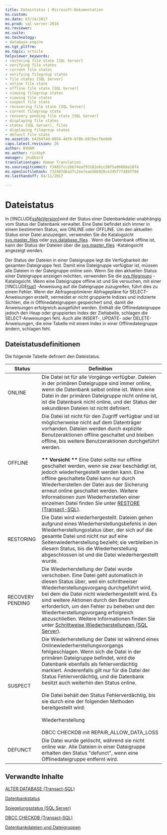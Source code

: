 ```yaml
---
title: Dateistatus | Microsoft-Dokumentation
ms.custom: 
ms.date: 03/14/2017
ms.prod: sql-server-2016
ms.reviewer: 
ms.suite: 
ms.technology:
- database-engine
ms.tgt_pltfrm: 
ms.topic: article
helpviewer_keywords:
- restoring file state [SQL Server]
- verifying file states
- current file states
- verifying filegroup states
- file states [SQL Server]
- online file state
- offline file state [SQL Server]
- viewing filegroup states
- viewing file states
- suspect file state
- recovering file state [SQL Server]
- current filegroup state
- recovery pending file state [SQL Server]
- displaying file states
- states [SQL Server], files
- displaying filegroup states
- defunct file state
ms.assetid: b426474d-8954-4df0-b78b-887becfbe8d6
caps.latest.revision: 26
author: BYHAM
ms.author: rickbyh
manager: jhubbard
translationtype: Human Translation
ms.sourcegitcommit: f3481fcc2bb74eaf93182e6cc58f5a06666e10f4
ms.openlocfilehash: 732487dba37c2ee7eae56b920ce245f77489ff66
ms.lasthandoff: 04/11/2017

---
```

# <a name="file-states"></a>Dateistatus
  In [!INCLUDE[ssNoVersion](../../includes/ssnoversion-md.md)]wird der Status einer Datenbankdatei unabhängig vom Status der Datenbank verwaltet. Eine Datei befindet sich immer in einem bestimmten Status, wie ONLINE oder OFFLINE. Um den aktuellen Status einer Datei anzuzeigen, verwenden Sie die Katalogsicht [sys.master_files](../../relational-databases/system-catalog-views/sys-master-files-transact-sql.md) oder [sys.database_files](../../relational-databases/system-catalog-views/sys-database-files-transact-sql.md) . Wenn die Datenbank offline ist, kann der Status der Dateien über die [sys.master_files](../../relational-databases/system-catalog-views/sys-master-files-transact-sql.md) -Katalogsicht angezeigt werden.  
  
 Der Status der Dateien in einer Dateigruppe legt die Verfügbarkeit der gesamten Dateigruppe fest. Damit eine Dateigruppe verfügbar ist, müssen alle Dateien in der Dateigruppe online sein. Wenn Sie den aktuellen Status einer Dateigruppe anzeigen möchten, verwenden Sie die [sys.filegroups](../../relational-databases/system-catalog-views/sys-filegroups-transact-sql.md) -Katalogsicht. Wenn eine Dateigruppe offline ist und Sie versuchen, mit einer [!INCLUDE[tsql](../../includes/tsql-md.md)] -Anweisung auf die Dateigruppe zuzugreifen, führt dies zu einem Fehler. Wenn der Abfrageoptimierer Abfragepläne für SELECT-Anweisungen erstellt, vermeidet er nicht gruppierte Indizes und indizierte Sichten, die in Offlinedateigruppen gespeichert sind, damit die Anweisungen erfolgreich ausgeführt werden. Enthält die Offlinedateigruppe jedoch den Heap oder gruppierten Index der Zieltabelle, schlagen die SELECT-Anweisungen fehl. Auch alle INSERT-, UPDATE- oder DELETE-Anweisungen, die eine Tabelle mit einem Index in einer Offlinedateigruppe ändern, schlagen fehl.  
  
## <a name="file-state-definitions"></a>Dateistatusdefinitionen  
 Die folgende Tabelle definiert den Dateistatus.  
  
|Status|Definition|  
|-----------|----------------|  
|ONLINE|Die Datei ist für alle Vorgänge verfügbar. Dateien in der primären Dateigruppe sind immer online, wenn die Datenbank selbst online ist. Wenn eine Datei in der primären Dateigruppe nicht online ist, ist die Datenbank nicht online, und der Status der sekundären Dateien ist nicht definiert.|  
|OFFLINE|Die Datei ist nicht für den Zugriff verfügbar und ist möglicherweise nicht auf dem Datenträger vorhanden. Dateien werden durch explizite Benutzeraktionen offline geschaltet und bleiben offline, bis weitere Benutzeraktionen durchgeführt werden.<br /><br /> **\*\* Vorsicht \*\*** Eine Datei sollte nur offline geschaltet werden, wenn sie zwar beschädigt ist, jedoch wiederhergestellt werden kann. Eine offline geschaltete Datei kann nur durch Wiederherstellen der Datei aus der Sicherung erneut online geschaltet werden. Weitere Informationen zum Wiederherstellen einer einzelnen Datei finden Sie unter [RESTORE &#40;Transact-SQL&#41;](../../t-sql/statements/restore-statements-transact-sql.md).|  
|RESTORING|Die Datei wird wiederhergestellt. Dateien gehen aufgrund eines Wiederherstellungsbefehls in den Wiederherstellungsstatus über, der sich auf die gesamte Datei und nicht nur auf eine Seitenwiederherstellung bezieht; sie verbleiben in diesem Status, bis die Wiederherstellung abgeschlossen ist und die Datei wiederhergestellt wurde.|  
|RECOVERY PENDING|Die Wiederherstellung der Datei wurde verschoben. Eine Datei geht automatisch in diesen Status über, weil ein schrittweiser Wiederherstellungsvorgang durchgeführt wird, bei dem die Datei nicht wiederhergestellt wird. Es sind weitere Aktionen durch den Benutzer erforderlich, um den Fehler zu beheben und den Wiederherstellungsvorgang erfolgreich abzuschließen. Weitere Informationen finden Sie unter [Schrittweise Wiederherstellungen &#40;SQL Server&#41;](../../relational-databases/backup-restore/piecemeal-restores-sql-server.md).|  
|SUSPECT|Die Wiederherstellung der Datei ist während eines Onlinewiederherstellungsvorgangs fehlgeschlagen. Wenn sich die Datei in der primären Dateigruppe befindet, wird die Datenbank ebenfalls als fehlerverdächtig markiert. Anderenfalls gilt nur für die Datei der Status Fehlerverdächtig, und die Datenbank besitzt auch weiterhin den Status online.<br /><br /> Die Datei behält den Status Fehlerverdächtig, bis sie durch eine der folgenden Methoden bereitgestellt wird:<br /><br /> Wiederherstellung<br /><br /> DBCC CHECKDB mit REPAIR_ALLOW_DATA_LOSS|  
|DEFUNCT|Die Datei wurde gelöscht, während sie nicht online war. Alle Dateien in einer Dateigruppe erhalten den Status "defunct", wenn eine Offlinedateigruppe entfernt wird.|  
  
## <a name="related-content"></a>Verwandte Inhalte  
 [ALTER DATABASE &#40;Transact-SQL&#41;](../../t-sql/statements/alter-database-transact-sql.md)  
  
 [Datenbankstatus](../../relational-databases/databases/database-states.md)  
  
 [Spiegelungsstatus &#40;SQL Server&#41;](../../database-engine/database-mirroring/mirroring-states-sql-server.md)  
  
 [DBCC CHECKDB &#40;Transact-SQL&#41;](../../t-sql/database-console-commands/dbcc-checkdb-transact-sql.md)  
  
 [Datenbankdateien und Dateigruppen](../../relational-databases/databases/database-files-and-filegroups.md)  
  
  
